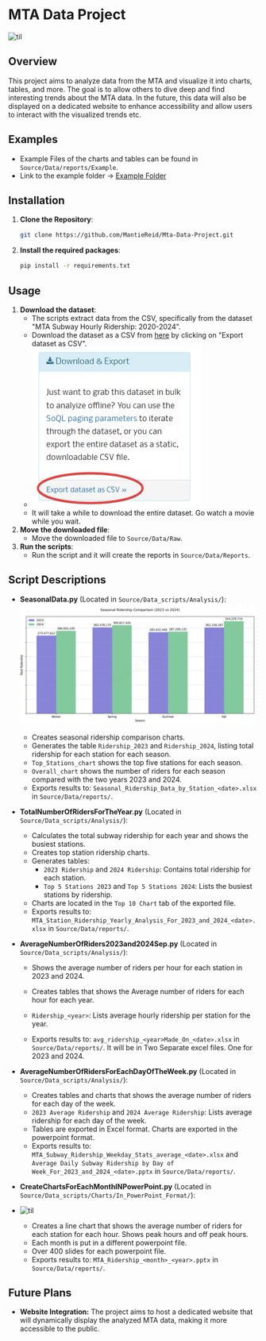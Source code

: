 # MTA Data Project
![til](https://github.com/MantieReid/Mta-Data-Project/blob/main/Pictures/ExamplePictures/MonthlyPowerPointAvgRiders/ExampleOfPowerPointMonthly.gif)

## Overview

This project aims to analyze data from the MTA and visualize it into charts, tables, and more. The goal is to allow others to dive deep and find interesting trends about the MTA data. In the future, this data will also be displayed on a dedicated website to enhance accessibility and allow users to interact with the visualized trends etc. 

## Examples 

- Example Files of the charts and tables can be found in `Source/Data/reports/Example`. 
- Link to the example folder -> [Example Folder](https://github.com/MantieReid/Mta-Data-Project/tree/main/Source/Data/reports/Example)
  
## Installation

1. **Clone the Repository**:
   ```bash
   git clone https://github.com/MantieReid/Mta-Data-Project.git
   ```
2. **Install the required packages**:
   ```bash
   pip install -r requirements.txt
   ```
   
## Usage

1. **Download the dataset**:
   - The scripts extract data from the CSV, specifically from the dataset "MTA Subway Hourly Ridership: 2020-2024".
   - Download the dataset as a CSV from [here](https://dev.socrata.com/foundry/data.ny.gov/wujg-7c2s) by clicking on "Export dataset as CSV".
   - ![alt text](https://github.com/MantieReid/Mta-Data-Project/blob/main/Pictures/InstructionsPictures/ExportThatDataset.png)
   - It will take a while to download the entire dataset. Go watch a movie while you wait.
2. **Move the downloaded file**:
   - Move the downloaded file to `Source/Data/Raw`.
3. **Run the scripts**:
   - Run the script and it will create the reports in `Source/Data/Reports`. 

## Script Descriptions

- **SeasonalData.py** (Located in `Source/Data_scripts/Analysis/`):
![til]( https://github.com/MantieReid/Mta-Data-Project/blob/main/Pictures/ExamplePictures/SeasonalRiderShip/BarChartForEachSeason.png)
  - Creates seasonal ridership comparison charts.
  - Generates the table `Ridership_2023` and `Ridership_2024`, listing total ridership for each station for each season.
  - `Top_Stations_chart` shows the top five stations for each season.
  - `Overall_chart` shows the number of riders for each season compared with the two years 2023 and 2024. 
  - Exports results to: `Seasonal_Ridership_Data_by_Station_<date>.xlsx` in `Source/Data/reports/`.

- **TotalNumberOfRidersForTheYear.py** (Located in `Source/Data_scripts/Analysis/`):

  - Calculates the total subway ridership for each year and shows the busiest stations.
  - Creates top station ridership charts.
  - Generates tables:
    - `2023 Ridership` and `2024 Ridership`: Contains total ridership for each station.
    - `Top 5 Stations 2023` and `Top 5 Stations 2024`: Lists the busiest stations by ridership.
  - Charts are located in the `Top 10 Chart` tab of the exported file.
  - Exports results to: `MTA_Station_Ridership_Yearly_Analysis_For_2023_and_2024_<date>.xlsx` in `Source/Data/reports/`.

- **AverageNumberOfRiders2023and2024Sep.py** (Located in `Source/Data_scripts/Analysis/`):

  - Shows the average number of riders per hour for each station in 2023 and 2024.

  - Creates tables that shows the Average number of riders for each hour for each year. 

  - `Ridership_<year>`: Lists average hourly ridership per station for the year.

  - Exports results to: `avg_ridership_<year>Made_On_<date>.xlsx` in `Source/Data/reports/`. It will be in Two Separate excel files. One for 2023 and 2024.  

- **AverageNumberOfRidersForEachDayOfTheWeek.py** (Located in `Source/Data_scripts/Analysis/`):


  - Creates tables and charts that shows the average number of riders for each day of the week. 
  - `2023 Average Ridership` and `2024 Average Ridership`: Lists average ridership for each day of the week.
  - Tables are exported in Excel format. Charts are exported in the powerpoint format. 
  - Exports results to: `MTA_Subway_Ridership_Weekday_Stats_average_<date>.xlsx` and `Average Daily Subway Ridership by Day of Week_For_2023_and_2024_<date>.pptx` in `Source/Data/reports/`.

- **CreateChartsForEachMonthINPowerPoint.py** (Located in `Source/Data_scripts/Charts/In_PowerPoint_Format/`):
- ![til](https://github.com/MantieReid/Mta-Data-Project/blob/main/Pictures/ExamplePictures/MonthlyPowerPointAvgRiders/ExampleOfPowerPointMonthly.gif)

  - Creates a line chart that shows the average number of riders for each station for each hour. Shows peak hours and off peak hours.
  - Each month is put in a different powerpoint file.
  - Over 400 slides for each powerpoint file.  
  - Exports results to: `MTA_Ridership_<month>_<year>.pptx` in `Source/Data/reports/`.

## Future Plans

- **Website Integration:** The project aims to host a dedicated website that will dynamically display the analyzed MTA data, making it more accessible to the public.

